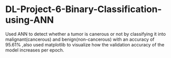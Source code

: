# DL-Project-6-Binary-Classification-using-ANN
Used ANN to detect whether a tumor is canerous or not by classifying it into malignant(cancerous) and benign(non-cancerous) with an accuracy of 95.61% ,also used matplotlib to visualize  how the validation accuracy of the model increases per epoch.
